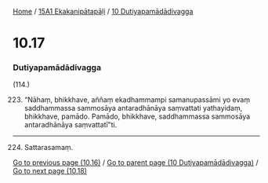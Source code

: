 
[Home](/) / [15A1 Ekakanipātapāḷi](../../15A1.md) / [10 Dutiyapamādādivagga](../10.md)

# 10.17

### Dutiyapamādādivagga

(114.)

223. “Nāhaṃ, bhikkhave, aññaṃ ekadhammampi samanupassāmi yo evaṃ saddhammassa sammosāya antaradhānāya saṃvattati yathayidaṃ, bhikkhave, pamādo. Pamādo, bhikkhave, saddhammassa sammosāya antaradhānāya saṃvattatī”ti.

---

224. Sattarasamaṃ.



[Go to previous page (10.16)](10.16.md) / [Go to parent page (10 Dutiyapamādādivagga)](../10.md) / [Go to next page (10.18)](10.18.md)


